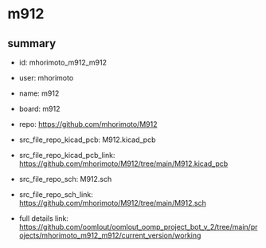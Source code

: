 # m912
 
## summary 
* id: mhorimoto_m912_m912
* user: mhorimoto
* name: m912
* board: m912
* repo: https://github.com/mhorimoto/M912
* src_file_repo_kicad_pcb: M912.kicad_pcb
* src_file_repo_kicad_pcb_link: https://github.com/mhorimoto/M912/tree/main/M912.kicad_pcb


* src_file_repo_sch: M912.sch
* src_file_repo_sch_link: https://github.com/mhorimoto/M912/tree/main/M912.sch
* full details link: https://github.com/oomlout/oomlout_oomp_project_bot_v_2/tree/main/projects/mhorimoto_m912_m912/current_version/working  







